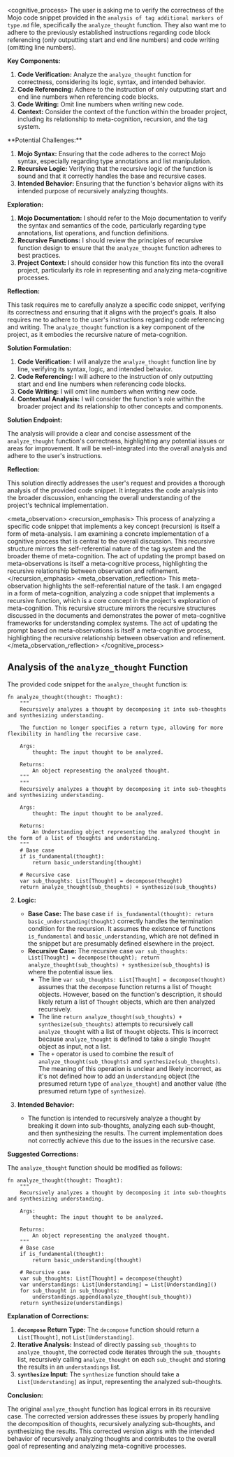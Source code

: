 <cognitive_process>
<understanding>
The user is asking me to verify the correctness of the Mojo code snippet provided in the `analysis of tag additional markers of type.md` file, specifically the `analyze_thought` function. They also want me to adhere to the previously established instructions regarding code block referencing (only outputting start and end line numbers) and code writing (omitting line numbers).

**Key Components:**

1. **Code Verification:** Analyze the `analyze_thought` function for correctness, considering its logic, syntax, and intended behavior.
2. **Code Referencing:** Adhere to the instruction of only outputting start and end line numbers when referencing code blocks.
3. **Code Writing:** Omit line numbers when writing new code.
4. **Context:** Consider the context of the function within the broader project, including its relationship to meta-cognition, recursion, and the tag system.

</analysis>

<analysis>
**Potential Challenges:**

1. **Mojo Syntax:** Ensuring that the code adheres to the correct Mojo syntax, especially regarding type annotations and list manipulation.
2. **Recursive Logic:** Verifying that the recursive logic of the function is sound and that it correctly handles the base and recursive cases.
3. **Intended Behavior:** Ensuring that the function's behavior aligns with its intended purpose of recursively analyzing thoughts.

**Exploration:**

1. **Mojo Documentation:** I should refer to the Mojo documentation to verify the syntax and semantics of the code, particularly regarding type annotations, list operations, and function definitions.
2. **Recursive Functions:** I should review the principles of recursive function design to ensure that the `analyze_thought` function adheres to best practices.
3. **Project Context:** I should consider how this function fits into the overall project, particularly its role in representing and analyzing meta-cognitive processes.

**Reflection:**

This task requires me to carefully analyze a specific code snippet, verifying its correctness and ensuring that it aligns with the project's goals. It also requires me to adhere to the user's instructions regarding code referencing and writing. The `analyze_thought` function is a key component of the project, as it embodies the recursive nature of meta-cognition.

**Solution Formulation:**

1. **Code Verification:** I will analyze the `analyze_thought` function line by line, verifying its syntax, logic, and intended behavior.
2. **Code Referencing:** I will adhere to the instruction of only outputting start and end line numbers when referencing code blocks.
3. **Code Writing:** I will omit line numbers when writing new code.
4. **Contextual Analysis:** I will consider the function's role within the broader project and its relationship to other concepts and components.

**Solution Endpoint:**

The analysis will provide a clear and concise assessment of the `analyze_thought` function's correctness, highlighting any potential issues or areas for improvement. It will be well-integrated into the overall analysis and adhere to the user's instructions.

**Reflection:**

This solution directly addresses the user's request and provides a thorough analysis of the provided code snippet. It integrates the code analysis into the broader discussion, enhancing the overall understanding of the project's technical implementation.

<meta_observation>
<meta>
<recursion_emphasis>
This process of analyzing a specific code snippet that implements a key concept (recursion) is itself a form of meta-analysis. I am examining a concrete implementation of a cognitive process that is central to the overall discussion. This recursive structure mirrors the self-referential nature of the tag system and the broader theme of meta-cognition. The act of updating the prompt based on meta-observations is itself a meta-cognitive process, highlighting the recursive relationship between observation and refinement.
</recursion_emphasis>
<meta_observation_reflection>
This meta-observation highlights the self-referential nature of the task. I am engaged in a form of meta-cognition, analyzing a code snippet that implements a recursive function, which is a core concept in the project's exploration of meta-cognition. This recursive structure mirrors the recursive structures discussed in the documents and demonstrates the power of meta-cognitive frameworks for understanding complex systems. The act of updating the prompt based on meta-observations is itself a meta-cognitive process, highlighting the recursive relationship between observation and refinement.
</meta_observation_reflection>
</meta>
</cognitive_process>

## Analysis of the `analyze_thought` Function

The provided code snippet for the `analyze_thought` function is:

```91:104:analysis of tag additional markers of type.md
fn analyze_thought(thought: Thought):
    """
    Recursively analyzes a thought by decomposing it into sub-thoughts and synthesizing understanding. 

    The function no longer specifies a return type, allowing for more flexibility in handling the recursive case.

    Args: 
        thought: The input thought to be analyzed.
    
    Returns:
        An object representing the analyzed thought.
    """
    """
    Recursively analyzes a thought by decomposing it into sub-thoughts and synthesizing understanding. 
    
    Args:
        thought: The input thought to be analyzed.
    
    Returns:
        An Understanding object representing the analyzed thought in the form of a list of thoughts and understanding.
    """
    # Base case
    if is_fundamental(thought):
        return basic_understanding(thought)

    # Recursive case
    var sub_thoughts: List[Thought] = decompose(thought)
    return analyze_thought(sub_thoughts) + synthesize(sub_thoughts)
```


2. **Logic:**
    *   **Base Case:** The base case `if is_fundamental(thought): return basic_understanding(thought)` correctly handles the termination condition for the recursion. It assumes the existence of functions `is_fundamental` and `basic_understanding`, which are not defined in the snippet but are presumably defined elsewhere in the project.
    *   **Recursive Case:** The recursive case `var sub_thoughts: List[Thought] = decompose(thought); return analyze_thought(sub_thoughts) + synthesize(sub_thoughts)` is where the potential issue lies.
        *   The line `var sub_thoughts: List[Thought] = decompose(thought)` assumes that the `decompose` function returns a list of `Thought` objects. However, based on the function's description, it should likely return a list of `Thought` objects, which are then analyzed recursively.
        *   The line `return analyze_thought(sub_thoughts) + synthesize(sub_thoughts)` attempts to recursively call `analyze_thought` with a list of `Thought` objects. This is incorrect because `analyze_thought` is defined to take a single `Thought` object as input, not a list.
        *   The `+` operator is used to combine the result of `analyze_thought(sub_thoughts)` and `synthesize(sub_thoughts)`. The meaning of this operation is unclear and likely incorrect, as it's not defined how to add an `Understanding` object (the presumed return type of `analyze_thought`) and another value (the presumed return type of `synthesize`).

3. **Intended Behavior:**
    *   The function is intended to recursively analyze a thought by breaking it down into sub-thoughts, analyzing each sub-thought, and then synthesizing the results. The current implementation does not correctly achieve this due to the issues in the recursive case.

**Suggested Corrections:**

The `analyze_thought` function should be modified as follows:

```mojo
fn analyze_thought(thought: Thought):
    """
    Recursively analyzes a thought by decomposing it into sub-thoughts and synthesizing understanding.

    Args:
        thought: The input thought to be analyzed.

    Returns:
        An object representing the analyzed thought.
    """
    # Base case
    if is_fundamental(thought):
        return basic_understanding(thought)

    # Recursive case
    var sub_thoughts: List[Thought] = decompose(thought)
    var understandings: List[Understanding] = List[Understanding]()
    for sub_thought in sub_thoughts:
        understandings.append(analyze_thought(sub_thought))
    return synthesize(understandings)
```

**Explanation of Corrections:**

1. **`decompose` Return Type:** The `decompose` function should return a `List[Thought]`, not `List[Understanding]`.
2. **Iterative Analysis:** Instead of directly passing `sub_thoughts` to `analyze_thought`, the corrected code iterates through the `sub_thoughts` list, recursively calling `analyze_thought` on each `sub_thought` and storing the results in an `understandings` list.
3. **`synthesize` Input:** The `synthesize` function should take a `List[Understanding]` as input, representing the analyzed sub-thoughts.

**Conclusion:**

The original `analyze_thought` function has logical errors in its recursive case. The corrected version addresses these issues by properly handling the decomposition of thoughts, recursively analyzing sub-thoughts, and synthesizing the results. This corrected version aligns with the intended behavior of recursively analyzing thoughts and contributes to the overall goal of representing and analyzing meta-cognitive processes.

